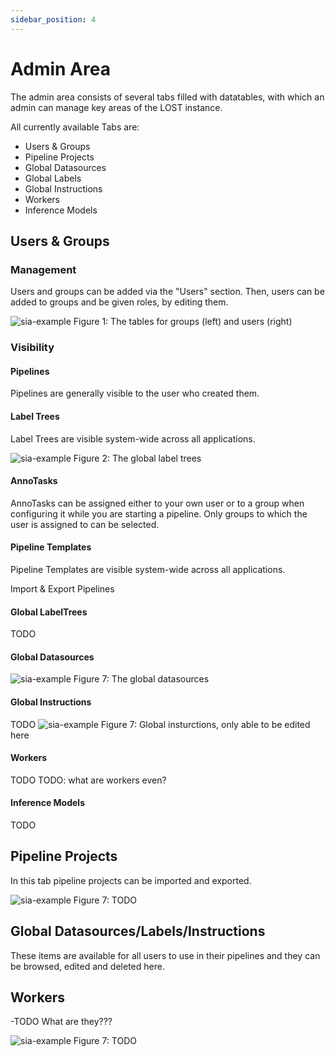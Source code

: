 ```yaml
---
sidebar_position: 4
---
```


# Admin Area

The admin area consists of several tabs filled with datatables,
with which an admin can manage key areas of the LOST instance.

All currently available Tabs are:

- Users & Groups
- Pipeline Projects
- Global Datasources
- Global Labels
- Global Instructions
- Workers
- Inference Models

## Users & Groups

### Management

Users and groups can be added via the \"Users\" section.
Then, users can be added to groups and be given roles, by
editing them.

![sia-example](/img/admin_users_groups_new.png)
Figure 1: The tables for groups (left) and users (right)

### Visibility

#### Pipelines

Pipelines are generally visible to the user who created them.

#### Label Trees

Label Trees are visible system-wide across all applications.

![sia-example](/img/global_labels_new.png)
Figure 2: The global label trees

#### AnnoTasks

AnnoTasks can be assigned either to your own user or to a group when
configuring it while you are
starting a pipeline. Only groups to which the user is assigned to can be
selected.

#### Pipeline Templates

Pipeline Templates are visible system-wide across all applications.

Import & Export Pipelines

#### Global LabelTrees

TODO

#### Global Datasources

![sia-example](/img/global_datasources_new.png)
Figure 7: The global datasources

#### Global Instructions

TODO
![sia-example](/img/global_instructions_new.png)
Figure 7: Global insturctions, only able to be edited here

#### Workers

TODO
TODO: what are workers even?

#### Inference Models

TODO

## Pipeline Projects

In this tab pipeline projects can be imported and exported.

![sia-example](/img/admin_pipe_projects_new.png)
Figure 7: TODO

## Global Datasources/Labels/Instructions

These items are available for all users to use in their pipelines
and they can be browsed, edited and deleted here.

## Workers

-TODO What are they???

![sia-example](/img/admin_workers_new.png)
Figure 7: TODO
